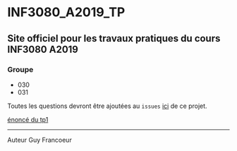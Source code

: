 # INF3080_A2019_TP

## Site officiel pour les travaux pratiques du cours INF3080 A2019

### Groupe 
  + 030
  + 031

Toutes les questions devront être ajoutées au `issues` [ici](https://github.com/guyfrancoeur/INF3080_A2019_TP/issues) de ce projet.

[énoncé du tp1](./tp1.md)

----
Auteur Guy Francoeur
